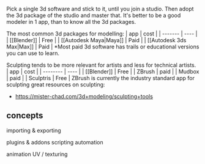 Pick a single 3d software and stick to it, until you join a studio.
Then adopt the 3d package of the studio and master that.
It's better to be a good modeler in 1 app, than to know all the 3d packages.

The most common 3d packages for modelling:
| app     | cost |
| ------- | ---- |
| [[Blender]] | Free |
| [[Autodesk Maya|Maya]]    | Paid |
| [[Autodesk 3ds Max|Max]]     | Paid |
*Most paid 3d software has trails or educational versions you can use to learn.

Sculpting tends to be more relevant for artists and less for technical artists.
| app      | cost |
| -------- | ---- |
| [[Blender]]  | Free |
| ZBrush   | paid |
| Mudbox   | paid |
| Sculptris | Free |
ZBrush is currently the industry standard app for sculpting
great resources on sculpting:
- https://mister-chad.com/3d+modeling/sculpting+tools

## concepts
importing & exporting

plugins & addons
scripting
automation

animation
UV / texturing

